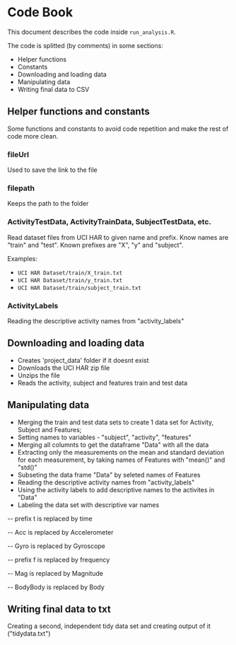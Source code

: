 # Code Book

This document describes the code inside `run_analysis.R`.

The code is splitted (by comments) in some sections:

* Helper functions
* Constants
* Downloading and loading data
* Manipulating data
* Writing final data to CSV

## Helper functions and constants

Some functions and constants to avoid code repetition and make the rest of code more clean.

### fileUrl

Used to save the link to the file


### filepath

Keeps the path to the folder

### ActivityTestData, ActivityTrainData, SubjectTestData, etc.

Read dataset files from UCI HAR to given name and prefix. Know names are "train" and "test". Known prefixes are "X", "y" and "subject".

Examples:

* `UCI HAR Dataset/train/X_train.txt`
* `UCI HAR Dataset/train/y_train.txt`
* `UCI HAR Dataset/train/subject_train.txt`

### ActivityLabels

Reading the descriptive activity names from "activity_labels"

## Downloading and loading data

* Creates 'project_data' folder if it doesnt exist
* Downloads the UCI HAR zip file
* Unzips the file
* Reads the activity, subject and features train and test data

## Manipulating data

* Merging the train and test data sets to create 1 data set for Activity, Subject and Features;
* Setting names to variables - "subject", "activity", "features"
* Merging all columnts to get the dataframe "Data" with all the data
* Extracting only the measurements on the mean and standard deviation for each measurement, by taking names of Features with "mean()" and "std()"
* Subseting the data frame "Data" by seleted names of Features
* Reading the descriptive activity names from "activity_labels"
* Using the activity labels to add descriptive names to the activites in "Data"
* Labeling the data set with descriptive var names

-- prefix t is replaced by time

-- Acc is replaced by Accelerometer

-- Gyro is replaced by Gyroscope

-- prefix f is replaced by frequency

-- Mag is replaced by Magnitude

-- BodyBody is replaced by Body


## Writing final data to txt

Creating a second, independent tidy data set and creating output of it ("tidydata.txt")
